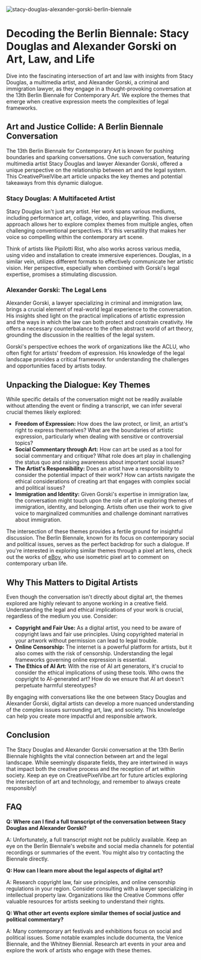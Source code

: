 ![stacy-douglas-alexander-gorski-berlin-biennale](https://images.pexels.com/photos/4543000/pexels-photo-4543000.jpeg?auto=compress&cs=tinysrgb&fit=crop&h=627&w=1200)

# Decoding the Berlin Biennale: Stacy Douglas and Alexander Gorski on Art, Law, and Life

Dive into the fascinating intersection of art and law with insights from Stacy Douglas, a multimedia artist, and Alexander Gorski, a criminal and immigration lawyer, as they engage in a thought-provoking conversation at the 13th Berlin Biennale for Contemporary Art. We explore the themes that emerge when creative expression meets the complexities of legal frameworks.

## Art and Justice Collide: A Berlin Biennale Conversation

The 13th Berlin Biennale for Contemporary Art is known for pushing boundaries and sparking conversations. One such conversation, featuring multimedia artist Stacy Douglas and lawyer Alexander Gorski, offered a unique perspective on the relationship between art and the legal system. This CreativePixelVibe.art article unpacks the key themes and potential takeaways from this dynamic dialogue.

### Stacy Douglas: A Multifaceted Artist

Stacy Douglas isn't just any artist. Her work spans various mediums, including performance art, collage, video, and playwriting. This diverse approach allows her to explore complex themes from multiple angles, often challenging conventional perspectives. It's this versatility that makes her voice so compelling within the contemporary art scene.

Think of artists like Pipilotti Rist, who also works across various media, using video and installation to create immersive experiences. Douglas, in a similar vein, utilizes different formats to effectively communicate her artistic vision. Her perspective, especially when combined with Gorski's legal expertise, promises a stimulating discussion.

### Alexander Gorski: The Legal Lens

Alexander Gorski, a lawyer specializing in criminal and immigration law, brings a crucial element of real-world legal experience to the conversation. His insights shed light on the practical implications of artistic expression and the ways in which the law can both protect and constrain creativity. He offers a necessary counterbalance to the often abstract world of art theory, grounding the discussion in the realities of the legal system.

Gorski's perspective echoes the work of organizations like the ACLU, who often fight for artists' freedom of expression. His knowledge of the legal landscape provides a critical framework for understanding the challenges and opportunities faced by artists today.

## Unpacking the Dialogue: Key Themes

While specific details of the conversation might not be readily available without attending the event or finding a transcript, we can infer several crucial themes likely explored:

*   **Freedom of Expression:** How does the law protect, or limit, an artist's right to express themselves? What are the boundaries of artistic expression, particularly when dealing with sensitive or controversial topics?
*   **Social Commentary through Art:** How can art be used as a tool for social commentary and critique? What role does art play in challenging the status quo and raising awareness about important social issues?
*   **The Artist's Responsibility:** Does an artist have a responsibility to consider the potential impact of their work? How can artists navigate the ethical considerations of creating art that engages with complex social and political issues?
*   **Immigration and Identity:** Given Gorski's expertise in immigration law, the conversation might touch upon the role of art in exploring themes of immigration, identity, and belonging. Artists often use their work to give voice to marginalized communities and challenge dominant narratives about immigration.

The intersection of these themes provides a fertile ground for insightful discussion. The Berlin Biennale, known for its focus on contemporary social and political issues, serves as the perfect backdrop for such a dialogue. If you're interested in exploring similar themes through a pixel art lens, check out the works of [eBoy](https://hello.eboy.com/), who use isometric pixel art to comment on contemporary urban life.

## Why This Matters to Digital Artists

Even though the conversation isn't directly about digital art, the themes explored are highly relevant to anyone working in a creative field. Understanding the legal and ethical implications of your work is crucial, regardless of the medium you use. Consider:

*   **Copyright and Fair Use:** As a digital artist, you need to be aware of copyright laws and fair use principles. Using copyrighted material in your artwork without permission can lead to legal trouble.
*   **Online Censorship:** The internet is a powerful platform for artists, but it also comes with the risk of censorship. Understanding the legal frameworks governing online expression is essential.
*   **The Ethics of AI Art:** With the rise of AI art generators, it's crucial to consider the ethical implications of using these tools. Who owns the copyright to AI-generated art? How do we ensure that AI art doesn't perpetuate harmful stereotypes?

By engaging with conversations like the one between Stacy Douglas and Alexander Gorski, digital artists can develop a more nuanced understanding of the complex issues surrounding art, law, and society. This knowledge can help you create more impactful and responsible artwork.

## Conclusion

The Stacy Douglas and Alexander Gorski conversation at the 13th Berlin Biennale highlights the vital connection between art and the legal landscape. While seemingly disparate fields, they are intertwined in ways that impact both the creative process and the reception of art within society. Keep an eye on CreativePixelVibe.art for future articles exploring the intersection of art and technology, and remember to always create responsibly!

## FAQ

**Q: Where can I find a full transcript of the conversation between Stacy Douglas and Alexander Gorski?**

A: Unfortunately, a full transcript might not be publicly available. Keep an eye on the Berlin Biennale's website and social media channels for potential recordings or summaries of the event. You might also try contacting the Biennale directly.

**Q: How can I learn more about the legal aspects of digital art?**

A: Research copyright law, fair use principles, and online censorship regulations in your region. Consider consulting with a lawyer specializing in intellectual property law. Organizations like the Creative Commons offer valuable resources for artists seeking to understand their rights.

**Q: What other art events explore similar themes of social justice and political commentary?**

A: Many contemporary art festivals and exhibitions focus on social and political issues. Some notable examples include documenta, the Venice Biennale, and the Whitney Biennial. Research art events in your area and explore the work of artists who engage with these themes.
